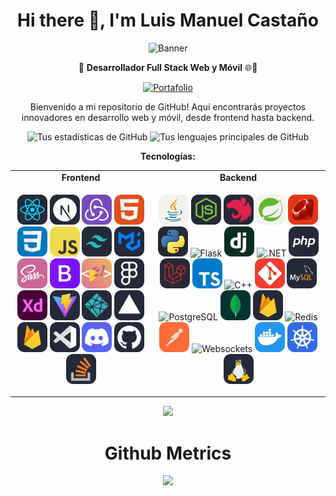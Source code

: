 
<h1 align="center">Hi there 👋, I'm Luis Manuel Castaño</h1>
<p align="center">
  <img src="#" alt="Banner" style="width: 700px; height: auto; transition: transform 0.2s ease-in-out;">
</p>
<p align="center">
  🚀 <strong>Desarrollador Full Stack Web y Móvil</strong> 🌐📱
</p>
<p align="center">
  <a href="https://portafolio-b65f5.web.app/"><img src="https://img.shields.io/badge/🌐-Mi_Portafolio-000000?style=for-the-badge" alt="Portafolio"/></a>
</p>

<p align="center">
  Bienvenido a mi repositorio de GitHub! Aquí encontrarás proyectos innovadores en desarrollo web y móvil, desde frontend hasta backend.
</p>
<div align="center">  
  <img width="49%" height="195px" src="https://github-readme-stats.vercel.app/api?username=blackrose99&show_icons=true&count_private=true&hide_border=true&title_color=02D9F7FF&icon_color=02D9F7FF&text_color=c9d1d9&bg_color=0d1117" alt="Tus estadísticas de GitHub" /> 
  
  <img width="41%" height="195px" src="https://github-readme-stats.vercel.app/api/top-langs/?username=blackrose99&layout=compact&hide_border=true&title_color=02D9F7FF&text_color=02D9F7FF&bg_color=0d1117" alt="Tus lenguajes principales de GitHub" />
</div> 

<p align="center">
  <b>Tecnologías:</b>
</p>
<table align="center">
  <tr>
    <td align="center"><strong>Frontend</strong></td>
    <td align="center"><strong>Backend</strong></td>
  </tr>
  <tr>
    <td align="center">
      <p align="center">
        <img src="https://github.com/tandpfun/skill-icons/blob/main/icons/React-Dark.svg" width="48" title="React.js"> 
        <img src="https://github.com/tandpfun/skill-icons/blob/main/icons/NextJS-Dark.svg" width="48" title="Next.js">  
        <img src="https://github.com/tandpfun/skill-icons/blob/main/icons/Redux.svg" width="48" title="Redux.js">
        <img src="https://github.com/tandpfun/skill-icons/blob/main/icons/HTML.svg" width="48" title="HTML"> 
        <img src="https://github.com/tandpfun/skill-icons/blob/main/icons/CSS.svg" width="48" title="CSS">   
        <img src="https://github.com/tandpfun/skill-icons/blob/main/icons/JavaScript.svg" width="48" title="JavaScript">   
        <img src="https://github.com/tandpfun/skill-icons/blob/main/icons/TailwindCSS-Dark.svg" width="48" title="TailwindCSS">   
        <img src="https://github.com/tandpfun/skill-icons/blob/main/icons/MaterialUI-Dark.svg" width="48" title="Material-UI">   
        <img src="https://github.com/tandpfun/skill-icons/blob/main/icons/Sass.svg" width="48" title="Sass">  
        <img src="https://github.com/tandpfun/skill-icons/blob/main/icons/Bootstrap.svg" width="48" title="Bootstrap">  
        <img src="https://github.com/tandpfun/skill-icons/blob/main/icons/StyledComponents.svg" width="48" title="Styled Components">  
        <img src="https://github.com/tandpfun/skill-icons/blob/main/icons/Figma-Dark.svg" width="48" title="Figma">   
        <img src="https://github.com/tandpfun/skill-icons/blob/main/icons/XD.svg" width="48" title="Adobe XD">   
        <img src="https://github.com/tandpfun/skill-icons/blob/main/icons/Vite-Dark.svg" width="48" title="Vite">  
        <img src="https://github.com/tandpfun/skill-icons/blob/main/icons/Netlify-Dark.svg" width="48" title="Netlify">  
        <img src="https://github.com/tandpfun/skill-icons/blob/main/icons/Vercel-Dark.svg" width="48" title="Vercel">  
        <img src="https://github.com/tandpfun/skill-icons/blob/main/icons/Firebase-Dark.svg" width="48" title="Firebase">   
        <img src="https://github.com/tandpfun/skill-icons/blob/main/icons/VSCode-Dark.svg" width="48" title="Visual Studio Code">   
        <img src="https://github.com/tandpfun/skill-icons/blob/main/icons/Discord.svg" width="48" title="Discord">   
        <img src="https://github.com/tandpfun/skill-icons/blob/main/icons/Github-Dark.svg" width="48" title="GitHub">   
        <img src="https://github.com/tandpfun/skill-icons/blob/main/icons/StackOverflow-Dark.svg" width="48" title="Stack Overflow">   
      </p>
    </td>
    <td align="center">
  <p align="center">
    <img src="https://github.com/tandpfun/skill-icons/blob/main/icons/Java-Light.svg" width="48" title="Java">   
    <img src="https://github.com/tandpfun/skill-icons/blob/main/icons/NodeJS-Dark.svg" width="48" title="Node.js">   
    <img src="https://github.com/tandpfun/skill-icons/blob/main/icons/NestJS-Dark.svg" width="48" title="Nest.js">   
    <img src="https://github.com/tandpfun/skill-icons/blob/main/icons/Spring-Light.svg" width="48" title="SbringBoot">   
    <img src="https://github.com/tandpfun/skill-icons/blob/main/icons/Ruby.svg" width="48" title="Ruby">   
    <img src="https://github.com/tandpfun/skill-icons/blob/main/icons/Python-Dark.svg" width="48" title="Python">   
    <img src="https://github.com/tandpfun/skill-icons/blob/main/icons/Flask.svg" width="48" title="Flask">   
    <img src="https://github.com/tandpfun/skill-icons/blob/main/icons/Django.svg" width="48" title="Django">   
    <img src="https://github.com/tandpfun/skill-icons/blob/main/icons/.NET.svg" width="48" title=".NET">   
    <img src="https://github.com/tandpfun/skill-icons/blob/main/icons/PHP-Dark.svg" width="48" title="PHP">   
    <img src="https://github.com/tandpfun/skill-icons/blob/main/icons/Laravel-Dark.svg" width="48" title="Laravel">   
        <img src="https://github.com/tandpfun/skill-icons/blob/main/icons/TypeScript.svg" width="48" title="TypeScript">    
    <img src="https://github.com/tandpfun/skill-icons/blob/main/icons/C++.svg" width="48" title="C++">   
        <img src="https://github.com/tandpfun/skill-icons/blob/main/icons/Git.svg" width="48" title="Git">  
    <img src="https://github.com/tandpfun/skill-icons/blob/main/icons/MySQL-Dark.svg" width="48" title="MySQL">   
    <img src="https://github.com/tandpfun/skill-icons/blob/main/icons/PostgreSQL.svg" width="48" title="PostgreSQL">   
    <img src="https://github.com/tandpfun/skill-icons/blob/main/icons/MongoDB.svg" width="48" title="MongoDB">  
    <img src="https://github.com/tandpfun/skill-icons/blob/main/icons/Firebase-Dark.svg" width="48" title="Firebase">   
    <img src="https://github.com/tandpfun/skill-icons/blob/main/icons/Redis.svg" width="48" title="Redis">   
        <img src="https://github.com/tandpfun/skill-icons/blob/main/icons/Postman.svg" width="48" title="Postman">   
    <img src="https://github.com/tandpfun/skill-icons/blob/main/icons/Websockets.svg" width="48" title="Websockets">   
    <img src="https://github.com/tandpfun/skill-icons/blob/main/icons/Docker.svg" width="48" title="Docker">   
    <img src="https://github.com/tandpfun/skill-icons/blob/main/icons/Kubernetes.svg" width="48" title="Kubernetes">   
        <img src="https://github.com/tandpfun/skill-icons/blob/main/icons/Linux-Dark.svg" width="48" title="Linux">   
  </p>
</td>

  </tr>
</table>
   
       


<p align="center">
 <img  src="https://github-readme-streak-stats.herokuapp.com?user=blackrose99&theme=tokyonight_duo&hide_border=true"
</p>

<h1 align="center">Github Metrics </h1><p align="center">
<img width="725em" src="https://github-profile-summary-cards.vercel.app/api/cards/profile-details?username=blackrose99&theme=github_dark" />
</p>



